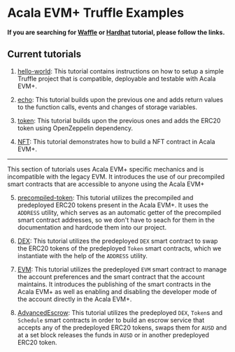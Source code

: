 # Acala EVM+ Truffle Examples

**If you are searching for [Waffle](https://github.com/AcalaNetwork/waffle-tutorials) or
[Hardhat](https://github.com/AcalaNetwork/hardhat-tutorials) tutorial, please follow the links.**

## Current tutorials

1. [hello-world](./hello-world/README.md): This tutorial contains instructions on how to setup a
simple Truffle project that is compatible, deployable and testable with Acala EVM+.

2. [echo](./echo/README.md): This tutorial builds upon the previous one and adds return values to
the function calls, events and changes of storage variables.

3. [token](./token/README.md): This tutorial builds upon the previous ones and adds the ERC20 token
using OpenZeppelin dependency.

4. [NFT](./NFT/README.md): This tutorial demonstrates how to build a NFT contract in Acala EVM+.

---

This section of tutorials uses Acala EVM+ specific mechanics and is incompatible with the legacy EVM.
It introduces the use of our precompiled smart contracts that are accessible to anyone using the
Acala EVM+

5. [precompiled-token](./precompiled-token/README.md): This tutorial utilizes the precompiled and
predeployed ERC20 tokens present in the Acala EVM+. It uses the `ADDRESS` utility, which serves
as an automatic getter of the precompiled smart contract addresses, so we don't have to seach
for them in the documentation and hardcode them into our project.

6. [DEX](./DEX/README.md): This tutorial utilizes the predeployed `DEX` smart contract to swap the
ERC20 tokens of the  predeployed `Token` smart contracts, which we instantiate with the help of the
`ADDRESS` utility.

7. [EVM](./EVM/README.md): This tutorial utilizes the predeployed `EVM` smart contract to manage the
account preferences and the smart contract that the account maintains. It introduces the publishing
of the smart contracts in the Acala EVM+ as well as enabling and disabling the developer mode of the
account directly in the Acala EVM+.

8. [AdvancedEscrow](./AdvancedEscrow/README.md): This tutorial utilizes the predeployed `DEX`,
`Token`s and `Schedule` smart contracts in order to build an escrow service that accepts any of the
predeployed ERC20 tokens, swaps them for `AUSD` and at a set block releases the funds in `AUSD` or
in another predeployed ERC20 token.